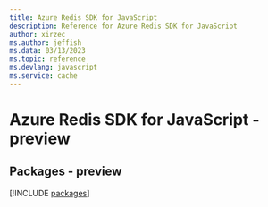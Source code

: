 ```yaml
---
title: Azure Redis SDK for JavaScript
description: Reference for Azure Redis SDK for JavaScript
author: xirzec
ms.author: jeffish
ms.data: 03/13/2023
ms.topic: reference
ms.devlang: javascript
ms.service: cache
---
```

# Azure Redis SDK for JavaScript - preview
## Packages - preview
[!INCLUDE [packages](redis-index.md)]